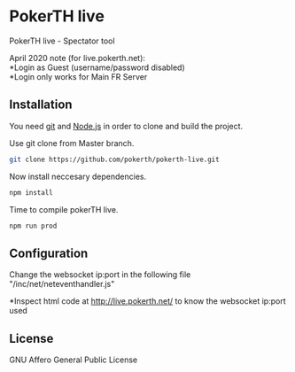 # PokerTH live

PokerTH live - Spectator tool

April 2020 note (for live.pokerth.net):  
*Login as Guest (username/password disabled)  
*Login only works for Main FR Server

## Installation

You need [git](https://git-scm.com/) and [Node.js](https://nodejs.org/) in order to clone and build the project.

Use git clone from Master branch.

```bash
git clone https://github.com/pokerth/pokerth-live.git
```

Now install neccesary dependencies.

```bash
npm install
```

Time to compile pokerTH live.
```bash
npm run prod
```

## Configuration

Change the websocket ip:port in the following file "/inc/net/neteventhandler.js"  

*Inspect html code at http://live.pokerth.net/ to know the websocket ip:port used

## License
GNU Affero General Public License
